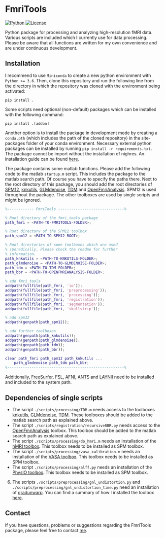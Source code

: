 FmriTools
===

[![Python](https://img.shields.io/badge/Python-3.6%2B-blue)](https://github.com/haenelt/FmriTools)
[![License](https://img.shields.io/github/license/haenelt/FmriTools)](https://www.gnu.org/licenses/gpl-3.0)

Python package for processing and analyzing high-resolution fMRI data. Various scripts are included which I currently use for data processing. Please be aware that all functions are written for my own convenience and are under continuous development.

## Installation
I recommend to use `Miniconda` to create a new python environment with `Python >= 3.6`. Then, clone this repository and run the following line from the directory in which the repository was cloned with the environment being activated:

```
pip install .
```

Some scripts need optional (non-default) packages which can be installed with the following command:

```
pip install .[addon]
```

Another option is to install the package in development mode by creating a `conda.pth` (which includes the path of the cloned repository) in the site-packages folder of your conda environment. Necessary external python packages can be installed by running `pip install -r requirements.txt`. The package cannot be import without the installation of nighres. An installation guide can be found [here](https://nighres.readthedocs.io/en/latest/installation.html).

The package contains some matlab functions. Please add the following code to the matlab `startup.m` script. This includes the package to the matlab search path. Of course you have to specify the paths there. Next to the root directory of this package, you should add the root directories of [SPM12](https://www.fil.ion.ucl.ac.uk/spm/software/spm12/), [knkutils](https://github.com/kendrickkay/knkutils), [GLMdenoise](https://github.com/kendrickkay/GLMdenoise), [TDM](https://github.com/kendrickkay/TDM) and [OpenFmriAnalysis](https://github.com/TimVanMourik/OpenFmriAnalysis). SPM12 is used throughout the package. The other toolboxes are used by single scripts and might be ignored.

```matlab
%------------ FmriTools ------------------------------%

% Root directory of the fmri_tools package
path_fmri = <PATH-TO-FMRITOOLS-FOLDER>;

% Root directory of the SPM12 toolbox
path_spm12 = <PATH-TO-SPM12-ROOT>;

% Root directories of some toolboxes which are used
% sporadically. Please check the readme for further
% information.
path_knkutils = <PATH-TO-KNKUTILS-FOLDER>;
path_glmdenoise = <PATH-TO-GLMDENOISE-FOLDER>;
path_tdm = <PATH-TO-TDM-FOLDER>;
path_bbr = <PATH-TO-OPENFMRIANALYSIS-FOLDER>;

% add fmri_tools
addpath(fullfile(path_fmri, 'io'));
addpath(fullfile(path_fmri, 'preprocessing'));
addpath(fullfile(path_fmri, 'processing'));
addpath(fullfile(path_fmri, 'registration'));
addpath(fullfile(path_fmri, 'segmentation'));
addpath(fullfile(path_fmri, 'skullstrip'));

% add spm12
addpath(genpath(path_spm12));

% add further toolboxes
addpath(genpath(path_knkutils));
addpath(genpath(path_glmdenoise));
addpath(genpath(path_tdm));
addpath(genpath(path_bbr));

clear path_fmri path_spm12 path_knkutils ...
    path_glmdenoise path_tdm path_bbr;
%-----------------------------------------------------%
```

Additionally, [FreeSurfer](https://surfer.nmr.mgh.harvard.edu/), [FSL](https://fsl.fmrib.ox.ac.uk/fsl/fslwiki/), [AFNI](https://afni.nimh.nih.gov/), [ANTS](https://www.nitrc.org/projects/ants) and [LAYNII](https://github.com/layerfMRI/LAYNII) need to be installed and included to the system path.

## Dependencies of single scripts
- The script `./scripts/processing/TDM.m` needs access to the toolboxes [knkutils](https://github.com/kendrickkay/knkutils), [GLMdenoise](https://github.com/kendrickkay/GLMdenoise), [TDM](https://github.com/kendrickkay/TDM). These toolboxes should be added to the matlab search path as explained above.
- The script `./scripts/registration/recursiveBBR.py` needs access to the [OpenFmriAnalysis](https://github.com/TimVanMourik/OpenFmriAnalysis) toolbox. This toolbox should be added to the matlab search path as explained above.
- The script `./scripts/processing/do_hmri.m` needs an installation of the [hMRI toolbox](https://hmri-group.github.io/hMRI-toolbox/). This toolbox needs to be installed as SPM toolbox.
- The script `./scripts/processing/vasa_calibration.m` needs an installation of the [VASA toolbox](https://www.ncbi.nlm.nih.gov/pmc/articles/PMC5573956/). This toolbox needs to be installed as SPM toolbox.
- The script `./scripts/processing/alff.py` needs an installation of the [PhysIO toolbox](https://www.nitrc.org/projects/physio/). This toolbox needs to be installed as SPM toolbox.
6. The scripts `./scripts/preprocessing/gnl_undistortion.py` and `./scripts/preprocessing/gnl_undistortion_time.py` need an installation of [gradunwarp](https://github.com/Washington-University/gradunwarp). You can find a summary of how I installed the toolbox [here](./scripts/preprocessing/README.md).

## Contact
If you have questions, problems or suggestions regarding the FmriTools package, please feel free to contact [me](mailto:daniel.haenelt@gmail.com).
